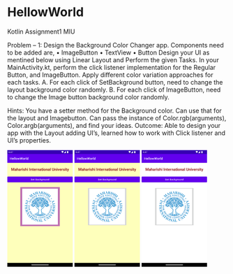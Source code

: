 # HellowWorld
Kotlin Assignment1 MIU

Problem – 1: Design the Background Color Changer app.
Components need to be added are, • ImageButton
• TextView
• Button
Design your UI as mentined below using Linear Layout and Perform the given Tasks.
In your MainActivity.kt, perform the click listener implementation for the Regular Button, and ImageButton. Apply different color variation approaches for each tasks.
A. For each click of SetBackground button, need to change the layout background color randomly.
B. For each click of ImageButton, need to change the Image button background color randomly.

Hints: You have a setter method for the Background color. Can use that for the layout and Imagebutton. Can pass the instance of Color.rgb(arguments), Color.argb(arguments), and find your ideas.
Outcome: Able to design your app with the Layout adding UI’s, learned how to work with Click listener and UI’s properties.



<div style="display:inline"> 


   <img src="Screenshot_20230404_184745.png" width="150" >
 
  <img src="Screenshot_20230404_184837.png" width="150" >

  <img src="Screenshot_20230404_184845.png" width="150" >
     
</div>
